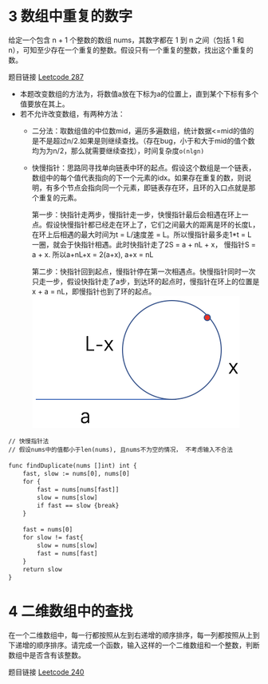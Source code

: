 # 3 数组中重复的数字

给定一个包含 n + 1 个整数的数组 nums，其数字都在 1 到 n 之间（包括 1 和 n），可知至少存在一个重复的整数。假设只有一个重复的整数，找出这个重复的数。

题目链接 [Leetcode 287](https://leetcode-cn.com/problems/find-the-duplicate-number/)

* 本题改变数组的方法为，将数值a放在下标为a的位置上，直到某个下标有多个值要放在其上。
* 若不允许改变数组，有两种方法：
	* 二分法：取数组值的中位数mid，遍历多遍数组，统计数据<=mid的值的是不是超过n/2.如果是则继续查找。（存在bug，小于和大于mid的值个数均为为n/2，那么就需要继续查找），时间复杂度```o(nlgn)```
	* 快慢指针：思路同寻找单向链表中环的起点。假设这个数组是一个链表，数组中的每个值代表指向的下一个元素的idx。如果存在重复的数，则说明，有多个节点会指向同一个元素，即链表存在环，且环的入口点就是那个重复的元素。
		
		第一步：快指针走两步，慢指针走一步，快慢指针最后会相遇在环上一点。假设快慢指针都已经走在环上了，它们之间最大的距离是环的长度L，在环上后相遇的最大时间为t = L/速度差 = L。所以慢指针最多走1*t = L 一圈，就会于快指针相遇。此时快指针走了2S = a + nL + x， 慢指针S = a + x. 所以a+nL+x = 2(a+x),  a+x = nL

		第二步：快指针回到起点，慢指针停在第一次相遇点。快慢指针同时一次只走一步，假设快指针走了a步，到达环的起点时，慢指针在环上的位置是 x + a = nL，即慢指针也到了环的起点。
		![](https://github.com/zengmenglu/data-structures-and-algorithms/blob/master/%E5%89%91%E6%8C%87offer/pic/3_%E9%93%BE%E8%A1%A8%E7%8E%AF.png)

```
// 快慢指针法
// 假设nums中的值都小于len(nums), 且nums不为空的情况， 不考虑输入不合法

func findDuplicate(nums []int) int {
	fast, slow := nums[0], nums[0]
	for {
		fast = nums[nums[fast]]
		slow = nums[slow]
		if fast == slow {break}
	}
	
	fast = nums[0]
	for slow != fast{
		slow = nums[slow]
		fast = nums[fast]
	}
	return slow
}
```

# 4 二维数组中的查找

在一个二维数组中，每一行都按照从左到右递增的顺序排序，每一列都按照从上到下递增的顺序排序。请完成一个函数，输入这样的一个二维数组和一个整数，判断数组中是否含有该整数。 

题目链接 [Leetcode 240](https://leetcode-cn.com/problems/search-a-2d-matrix-ii/)

